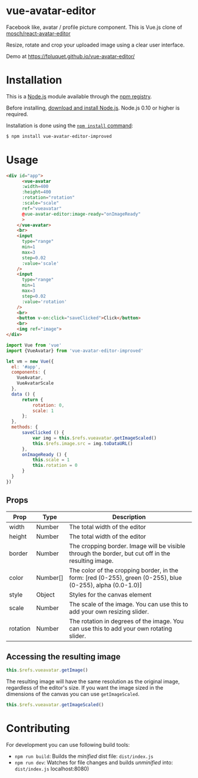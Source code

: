 # vue-avatar-editor

Facebook like, avatar / profile picture component. This is Vue.js clone of <a href="https://github.com/mosch/react-avatar-editor">mosch/react-avatar-editor</a>

Resize, rotate and crop your uploaded image using a clear user interface.

Demo at <a href="https://fpluquet.github.io/vue-avatar-editor/">https://fpluquet.github.io/vue-avatar-editor/</a>

# Installation

This is a [Node.js](https://nodejs.org/en/) module available through the
[npm registry](https://www.npmjs.com/).

Before installing, [download and install Node.js](https://nodejs.org/en/download/).
Node.js 0.10 or higher is required.

Installation is done using the
[`npm install` command](https://docs.npmjs.com/getting-started/installing-npm-packages-locally):

```bash
$ npm install vue-avatar-editor-improved
```

# Usage

```html
<div id="app">
      <vue-avatar
      :width=400
      :height=400
      :rotation="rotation"
      :scale="scale"
      ref="vueavatar"
      @vue-avatar-editor:image-ready="onImageReady"
      >
    </vue-avatar>
    <br>
    <input
      type="range"
      min=1
      max=3
      step=0.02
      :value='scale'
    />
    <input
      type="range"
      min=1
      max=3
      step=0.02
      :value='rotation'
    />
    <br>
    <button v-on:click="saveClicked">Click</button>
    <br>
    <img ref="image">
</div>
```

```javascript
import Vue from 'vue'
import {VueAvatar} from 'vue-avatar-editor-improved'

let vm = new Vue({
  el: '#app',
  components: {
    VueAvatar,
    VueAvatarScale
  },
  data () {
      return {
          rotation: 0,
          scale: 1
      };
  },
  methods: {
      saveClicked () {
          var img = this.$refs.vueavatar.getImageScaled()
          this.$refs.image.src = img.toDataURL()
      },
      onImageReady () {
          this.scale = 1
          this.rotation = 0
      }
  }
})
```

## Props
| Prop                   | Type     | Description
| ---------------------- | -------- | ---------------
| width                  | Number   | The total width of the editor
| height                 | Number   | The total width of the editor
| border                 | Number   | The cropping border. Image will be visible through the border, but cut off in the resulting image.
| color                  | Number[] | The color of the cropping border, in the form: [red (0-255), green (0-255), blue (0-255), alpha (0.0-1.0)]
| style                  | Object   | Styles for the canvas element
| scale                  | Number   | The scale of the image. You can use this to add your own resizing slider.
| rotation               | Number   | The rotation in degrees of the image. You can use this to add your own rotating slider.

## Accessing the resulting image

```javascript
this.$refs.vueavatar.getImage()
```


The resulting image will have the same resolution as the original image, regardless of the editor's size.
If you want the image sized in the dimensions of the canvas you can use `getImageScaled`.


```javascript
this.$refs.vueavatar.getImageScaled()
```


# Contributing

For development you can use following build tools:

* `npm run build`: Builds the *minified* dist file: `dist/index.js`
* `npm run dev`: Watches for file changes and builds *unminified* into: `dist/index.js`
localhost:8080)